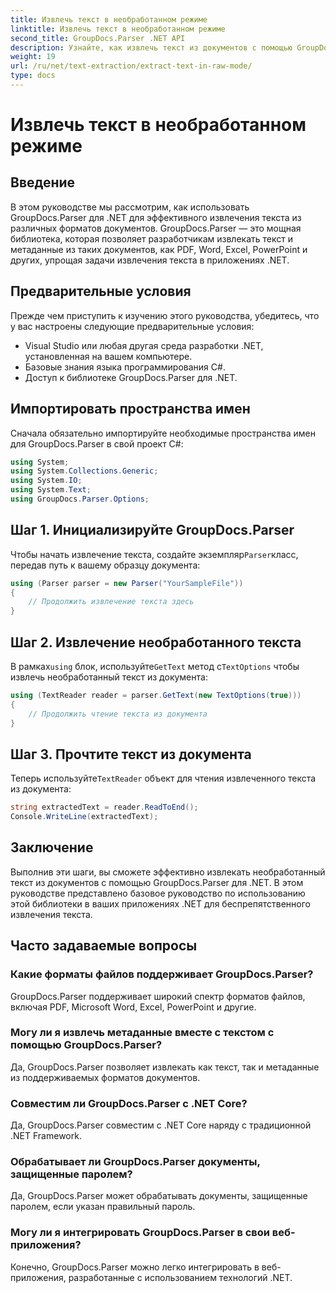 ```yaml
---
title: Извлечь текст в необработанном режиме
linktitle: Извлечь текст в необработанном режиме
second_title: GroupDocs.Parser .NET API
description: Узнайте, как извлечь текст из документов с помощью GroupDocs.Parser для .NET. Простое, эффективное и плавное извлечение текста в ваших приложениях .NET.
weight: 19
url: /ru/net/text-extraction/extract-text-in-raw-mode/
type: docs
---
```

# Извлечь текст в необработанном режиме

## Введение
В этом руководстве мы рассмотрим, как использовать GroupDocs.Parser для .NET для эффективного извлечения текста из различных форматов документов. GroupDocs.Parser — это мощная библиотека, которая позволяет разработчикам извлекать текст и метаданные из таких документов, как PDF, Word, Excel, PowerPoint и других, упрощая задачи извлечения текста в приложениях .NET.
## Предварительные условия
Прежде чем приступить к изучению этого руководства, убедитесь, что у вас настроены следующие предварительные условия:
- Visual Studio или любая другая среда разработки .NET, установленная на вашем компьютере.
- Базовые знания языка программирования C#.
- Доступ к библиотеке GroupDocs.Parser для .NET.

## Импортировать пространства имен
Сначала обязательно импортируйте необходимые пространства имен для GroupDocs.Parser в свой проект C#:
```csharp
using System;
using System.Collections.Generic;
using System.IO;
using System.Text;
using GroupDocs.Parser.Options;
```
## Шаг 1. Инициализируйте GroupDocs.Parser
 Чтобы начать извлечение текста, создайте экземпляр`Parser`класс, передав путь к вашему образцу документа:
```csharp
using (Parser parser = new Parser("YourSampleFile"))
{
    // Продолжить извлечение текста здесь
}
```
## Шаг 2. Извлечение необработанного текста
 В рамках`using` блок, используйте`GetText` метод с`TextOptions` чтобы извлечь необработанный текст из документа:
```csharp
using (TextReader reader = parser.GetText(new TextOptions(true)))
{
    // Продолжить чтение текста из документа
}
```
## Шаг 3. Прочтите текст из документа
 Теперь используйте`TextReader` объект для чтения извлеченного текста из документа:
```csharp
string extractedText = reader.ReadToEnd();
Console.WriteLine(extractedText);
```

## Заключение
Выполнив эти шаги, вы сможете эффективно извлекать необработанный текст из документов с помощью GroupDocs.Parser для .NET. В этом руководстве представлено базовое руководство по использованию этой библиотеки в ваших приложениях .NET для беспрепятственного извлечения текста.

## Часто задаваемые вопросы
### Какие форматы файлов поддерживает GroupDocs.Parser?
GroupDocs.Parser поддерживает широкий спектр форматов файлов, включая PDF, Microsoft Word, Excel, PowerPoint и другие.
### Могу ли я извлечь метаданные вместе с текстом с помощью GroupDocs.Parser?
Да, GroupDocs.Parser позволяет извлекать как текст, так и метаданные из поддерживаемых форматов документов.
### Совместим ли GroupDocs.Parser с .NET Core?
Да, GroupDocs.Parser совместим с .NET Core наряду с традиционной .NET Framework.
### Обрабатывает ли GroupDocs.Parser документы, защищенные паролем?
Да, GroupDocs.Parser может обрабатывать документы, защищенные паролем, если указан правильный пароль.
### Могу ли я интегрировать GroupDocs.Parser в свои веб-приложения?
Конечно, GroupDocs.Parser можно легко интегрировать в веб-приложения, разработанные с использованием технологий .NET.